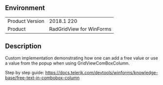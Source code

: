 ## Environment
<table>
    <tr>
        <td>Product Version</td>
        <td>2018.1 220</td>
    </tr>
    <tr>
        <td>Product</td>
        <td>RadGridView for WinForms</td>
    </tr>
</table>


## Description 

Custom implementation demonstrating how one can add a free value or use a value from the popup when using GridViewComBoxColumn.

Step by step guide: https://docs.telerik.com/devtools/winforms/knowledge-base/free-text-in-combobox-column
